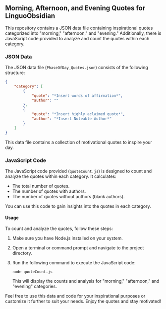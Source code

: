 ## Morning, Afternoon, and Evening Quotes for LinguoObsidian

This repository contains a JSON data file containing inspirational quotes categorized into "morning," "afternoon," and "evening." Additionally, there is JavaScript code provided to analyze and count the quotes within each category.

### JSON Data

The JSON data file (`PhaseOfDay_Quotes.json`) consists of the following structure:

```json
{
	"category": [
		{
			"quote": "*Insert words of affirmation*",
			"author": ""
		},
		{
			"quote": "*Insert highly aclaimed quote*",
			"author": "*Insert Noteable Author*"
		}
	]
}
```

This data file contains a collection of motivational quotes to inspire your day.

### JavaScript Code

The JavaScript code provided (`quoteCount.js`) is designed to count and analyze the quotes within each category. It calculates:

- The total number of quotes.
- The number of quotes with authors.
- The number of quotes without authors (blank authors).

You can use this code to gain insights into the quotes in each category.

#### Usage

To count and analyze the quotes, follow these steps:

1. Make sure you have Node.js installed on your system.

2. Open a terminal or command prompt and navigate to the project directory.

3. Run the following command to execute the JavaScript code:

   ```
   node quoteCount.js
   ```

   This will display the counts and analysis for "morning," "afternoon," and "evening" categories.

Feel free to use this data and code for your inspirational purposes or customize it further to suit your needs. Enjoy the quotes and stay motivated!
